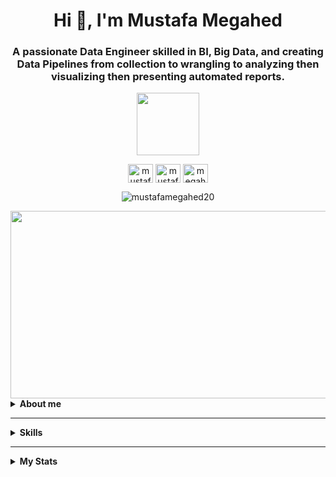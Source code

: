 
<h1 align="center">Hi 👋, I'm Mustafa Megahed</h1>
<h3 align="center">A passionate Data Engineer skilled in BI, Big Data, and creating Data Pipelines from collection to wrangling to analyzing
then visualizing then presenting automated reports.</h3>
<div id="header" align="center">
  <img src="https://media.giphy.com/media/M9gbBd9nbDrOTu1Mqx/giphy.gif" width="100"/>
</div>
<p align="center">
<a href="https://twitter.com/mustafamegahed7" target="blank"><img align="center" src="https://raw.githubusercontent.com/rahuldkjain/github-profile-readme-generator/master/src/images/icons/Social/twitter.svg" alt="mustafamegahed7" height="30" width="40" /></a>
<a href="https://linkedin.com/in/mustafa-megahed-053121190" target="blank"><img align="center" src="https://raw.githubusercontent.com/rahuldkjain/github-profile-readme-generator/master/src/images/icons/Social/linked-in-alt.svg" alt="mustafa-megahed-053121190" height="30" width="40" /></a>
<a href="https://fb.com/megahed.megooo" target="blank"><img align="center" src="https://raw.githubusercontent.com/rahuldkjain/github-profile-readme-generator/master/src/images/icons/Social/facebook.svg" alt="megahed.megooo" height="30" width="40" /></a>
</p>
<p align="center"> <img src="https://komarev.com/ghpvc/?username=mustafamegahed20&label=Profile%20views&color=0e75b6&style=flat" alt="mustafamegahed20" /> </p>
<div align="center">
  <img src="https://media.giphy.com/media/dWesBcTLavkZuG35MI/giphy.gif" width="600" height="300"/>
</div>


<details>
  <summary><strong>About me</strong></summary>
    
- :school: Fresh graduate From Systems and Biomedical Engineering at Cairo University

- 👯 I'm currently looking for opportunities in the roles of Data Engineer or Business  Intelligence

- 👨‍💻 All of my projects are available at [https://github.com/Mustafamegahed20](https://github.com/Mustafamegahed20)

- 📫 How to reach me **Mustafamegahed7@gmail.com**
  </details>

---

<details>
  <summary><strong>Skills</strong></summary>

  ## Programming Languages
  ![Python](https://img.shields.io/badge/Python%20-%2314354C.svg?style=for-the-badge&logo=python&logoColor=white)
  ![Java](https://img.shields.io/badge/Java-EE4C2C?style=for-the-badge&logo=CoffeeScript&logoColor=white)
  ![C](https://img.shields.io/badge/C%20-%232370ED.svg?style=for-the-badge&logo=c&logoColor=white)
  ![C++](https://img.shields.io/badge/C++%20-%2300599C.svg?style=for-the-badge&logo=c%2B%2B&logoColor=white)
  ![SQL](https://img.shields.io/badge/SQL-CC2927?style=for-the-badge&logo=Scala&logoColor=white)

  ## Data Analysis
  ![Microsoft SQL Server](https://img.shields.io/badge/MicrosoftSQLServer-CC2927?style=for-the-badge&logo=MicrosoftSQLServer&logoColor=white)
  ![PostgreSQL](https://img.shields.io/badge/PostgreSQL-4169E1?style=for-the-badge&logo=PostgreSQL&logoColor=white)
  ![NumPy](https://img.shields.io/badge/NumPy-013243?style=for-the-badge&logo=NumPy&logoColor=white)
  ![Pandas](https://img.shields.io/badge/Pandas-150458?style=for-the-badge&logo=pandas&logoColor=white)
  ![SSIS](https://img.shields.io/badge/SSIS-A4373A?style=for-the-badge&logo=MicrosoftAccess&logoColor=white)
  ![SSAS](https://img.shields.io/badge/SSAS-A4373A?style=for-the-badge&logo=MicrosoftAccess&logoColor=white)
  ![SSRS](https://img.shields.io/badge/SSRS-A4373A?style=for-the-badge&logo=MicrosoftAccess&logoColor=white)

  ## Data Visualization
  ![PowerBI](https://img.shields.io/badge/PowerBI-F2C811?style=for-the-badge&logo=PowerBI&logoColor=white)
  ![Matplotlib](https://img.shields.io/badge/Matplotlib-0C1528?style=for-the-badge&logo=Soundcharts&logoColor=white)

  ## Data Engineering
  ![SQL](https://img.shields.io/badge/SQL-CC2927?style=for-the-badge&logo=Scala&logoColor=white)
  ![ETL](https://img.shields.io/badge/ETL-F68D2E?style=for-the-badge&logo=GoToMeeting&logoColor=white)
  ![ELT](https://img.shields.io/badge/ELT-005571?style=for-the-badge&logo=ApacheFlink&logoColor=white)
  ![Airflow](https://img.shields.io/badge/Airflow-017CEE?style=for-the-badge&logo=ApacheAirflow&logoColor=white)
  ![Prefect](https://img.shields.io/badge/Prefect-881798?style=for-the-badge&logo=Prefect&logoColor=white)
  ![Data Warehouse](https://img.shields.io/badge/DataWarehouse-D9232E?style=for-the-badge&logo=MicroStrategy&logoColor=white)
  ![Azure Data Factory](https://img.shields.io/badge/AzureDataFactory-003366?style=for-the-badge&logo=MicrosoftAzure&logoColor=white)
  ![Azure Synapse Analytics](https://img.shields.io/badge/AzureSynapseAnalytics-002747?style=for-the-badge&logo=MicrosoftAzure&logoColor=white)
  ![Azure Databricks](https://img.shields.io/badge/AzureDatabricks-02DFFD?style=for-the-badge&logo=AzureDevOps&logoColor=white)
  ![Apache Spark](https://img.shields.io/badge/ApacheSpark-E25A1C?style=for-the-badge&logo=ApacheSpark&logoColor=white)
  ![DataMining](https://img.shields.io/badge/DataMining-06062C?style=for-the-badge&logo=Icinga&logoColor=white)
  ![BigDataConcepts](https://img.shields.io/badge/BigDataConcepts-E7282D?style=for-the-badge&logo=ServerFault&logoColor=white)
  

  ## Web Development
  ![HTML](https://img.shields.io/badge/HTML-E34F26?style=for-the-badge&logo=HTML5&logoColor=white)
  ![CSS](https://img.shields.io/badge/CSS-1572B6?style=for-the-badge&logo=CSS3&logoColor=white)
  ![JavaScript](https://img.shields.io/badge/JavaScript-F7DF1E?style=for-the-badge&logo=JavaScript&logoColor=white)
  ![Django](https://img.shields.io/badge/Django-092E20?style=for-the-badge&logo=Django&logoColor=white)


  
</details>

---
<details>
  <summary><strong>My Stats</strong></summary>

<p><img align="center" src="https://github-readme-streak-stats.herokuapp.com/?user=mustafamegahed20&theme=dark" alt="mustafamegahed20" /></p>

<p>&nbsp;<img align="center" src="https://github-readme-stats.vercel.app/api?username=mustafamegahed20&show_icons=true&theme=dark&title_color=c8ea1f&text_color=a9d62e&locale=en" alt="mustafamegahed20" /></p>

<p><img align="center" src="https://github-readme-stats.vercel.app/api/top-langs?username=mustafamegahed20&show_icons=true&theme=dark&title_color=2eff3c&text_color=93ea2a&bg_color=080d07&locale=en&layout=compact" alt="mustafamegahed20" /></p>
<details>
